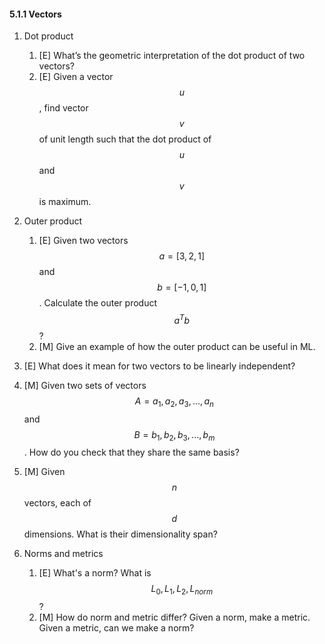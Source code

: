 #### 5.1.1 Vectors

1. Dot product
    1. [E] What’s the geometric interpretation of the dot product of two vectors?
    2. [E] Given a vector $$u$$, find vector $$v$$ of unit length such that the dot product of $$u$$ and $$v$$ is maximum.

2. Outer product
    1. [E] Given two vectors $$a = [3, 2, 1]$$ and  $$b = [-1, 0, 1]$$. Calculate the outer product $$a^Tb$$?
    1. [M] Give an example of how the outer product can be useful in ML.

3. [E] What does it mean for two vectors to be linearly independent?
4. [M] Given two sets of vectors $$A = {a_1, a_2, a_3, ..., a_n}$$ and $$B = {b_1, b_2, b_3, ... , b_m}$$. How do you check that they share the same basis?
5. [M] Given $$n$$ vectors, each of $$d$$ dimensions. What is their dimensionality span?
6. Norms and metrics
	1. [E] What's a norm? What is $$L_0, L_1, L_2, L_{norm}$$?
	1. [M] How do norm and metric differ? Given a norm, make a metric. Given a metric, can we make a norm?
